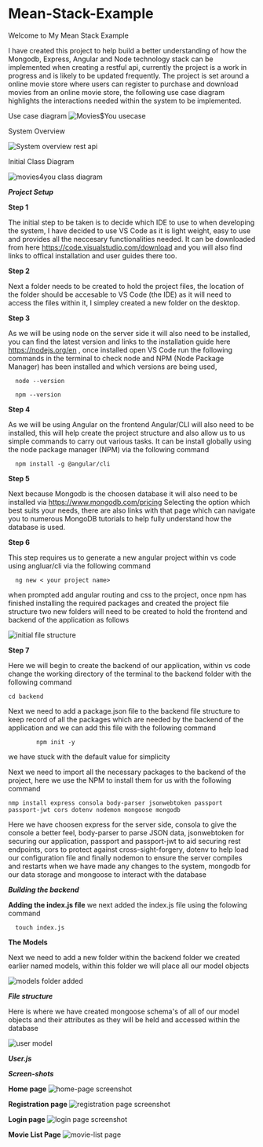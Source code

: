 # Mean-Stack-Example

Welcome to My Mean Stack Example

I have created this project to help build a better understanding of how the Mongodb, Express, Angular and Node technology stack can be implemented when creating a restful api, currently the project is a work in progress and is likely to be updated frequently. The project is set around a online movie store where users can register to purchase and download movies from an online movie store, the following
use case diagram highlights the interactions needed within the system to be implemented.

Use case diagram
![Movies$You usecase](https://github.com/Jc123uk21/Mean-Stack-Example/assets/92167481/2948d55e-3692-4b0f-b879-88adebce51e3)




System Overview

![System overview rest api](https://github.com/Jc123uk21/Mean-Stack-Example/assets/92167481/43f70a2b-ccd3-46ac-852a-a0517d554aeb)


Initial Class Diagram

![movies4you class diagram](https://github.com/Jc123uk21/Mean-Stack-Example/assets/92167481/b817a05c-7c97-4744-b3b6-9ba62f6b1437)

**_Project Setup_**

**Step 1**

The initial step to be taken is to decide which IDE to use to when developing the system, I have decided to use VS Code as it is light
weight, easy to use and provides all the neccesary functionalities needed. It can be downloaded from here https://code.visualstudio.com/download and you will also find links to offical installation and user guides there too.

**Step 2**

Next a folder needs to be created to hold the project files, the location of the folder should be accesable to VS Code (the IDE)
as it will need to access the files within it, I simpley created a new folder on the desktop.

**Step 3**

As we will be using node on the server side it will also need to be installed, you can find the latest version and 
links to the installation guide here https://nodejs.org/en , once installed open VS Code run the following commands in the
terminal to check node and NPM (Node Package Manager) has been installed and which versions are being used, 

      node --version

      npm --version


**Step 4**

As we will be using Angular on the frontend Angular/CLI will also need to be installed, this will help create the project
structure and also allow us to us simple commands to carry out various tasks. It can be install globally using the node package manager (NPM) via the following command 

      npm install -g @angular/cli

**Step 5**

Next because Mongodb is the choosen database it will also need to be installed via https://www.mongodb.com/pricing Selecting the option which best suits your needs,  there are also links with that page which can navigate you to numerous MongoDB tutorials to help fully understand how the database is used.

**Step 6**

This step requires us to generate a new angular project within vs code using angluar/cli via the following command
      
      ng new < your project name>   
      
when prompted add angular routing and css to the project, once npm has finished installing the required packages and created the project
file structure two new folders will need to be created to hold the frontend and backend of the application as follows

![initial file structure](https://github.com/Jc123uk21/Mean-Stack-Example/assets/92167481/7e3b0e74-20d8-4e2a-be3d-0d27790efaf7)

**Step 7**

Here we will begin to create the backend of our application, within vs code change the working directory of the terminal to the backend folder with the following command

    cd backend

Next we need to add a package.json file to the backend file structure to keep record of all the packages which are needed by the backend
of the application and we can add this file with the following command

            npm init -y

we have stuck with the default value for simplicity


Next we need to import all the necessary packages to the backend of the project, here we use the NPM to install them for us with the 
following command 

    nmp install express consola body-parser jsonwebtoken passport passport-jwt cors dotenv nodemon mongoose mongodb

Here we have choosen express for the server side, consola to give the console a better feel, body-parser to parse JSON data,
jsonwebtoken for securing our application, passport and passport-jwt to aid securing rest endpoints, cors to protect against
cross-sight-forgery, dotenv to help load our configuration file and finally nodemon to ensure the server compiles and restarts when
we have made any changes to the system, mongodb for our data storage and mongoose to interact with the database



_**Building the backend**_

**Adding the index.js file**
we next added the index.js file using the folowing command

      touch index.js


**The Models**

Next we need to add a new folder within the backend folder we created earlier named models, within this folder we will place all our
model objects


![models folder added](https://github.com/Jc123uk21/Mean-Stack-Example/assets/92167481/27054c30-77fc-4b5e-baa3-ba8f04ef2aac)


_**File structure**_

Here is where we have created mongoose schema's of all of our model objects and their attributes as they will be held and accessed within the database
            
![user model](https://github.com/Jc123uk21/Mean-Stack-Example/assets/92167481/aaf6bce3-94d2-406f-868b-ed1b8d6152bc)

_**User.js**_





**_Screen-shots_**

**Home page**
![home-page screenshot](https://github.com/Jc123uk21/Mean-Stack-Example/assets/92167481/71bc6364-8821-4b14-9ad9-29ab71e9e9e7)

**Registration page**
![registration page screenshot](https://github.com/Jc123uk21/Mean-Stack-Example/assets/92167481/20718ed7-9c94-411f-8631-441321587cd6)

**Login page**
![login page screenshot](https://github.com/Jc123uk21/Mean-Stack-Example/assets/92167481/7cdbc8ff-e46f-45e5-bfe9-9013ecc91ebc)

**Movie List Page**
![movie-list page](https://github.com/Jc123uk21/Mean-Stack-Example/assets/92167481/8c80342a-e0e6-4688-85bc-5c45f16cc7f0)



